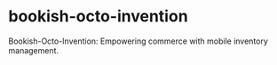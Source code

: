 # bookish-octo-invention
Bookish-Octo-Invention: Empowering commerce with mobile inventory management.
